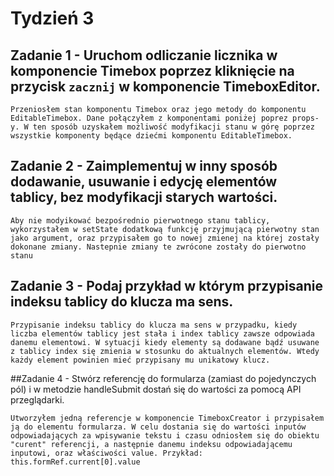 # Tydzień 3

## Zadanie 1 - Uruchom odliczanie licznika w komponencie Timebox poprzez kliknięcie na przycisk `zacznij` w komponencie TimeboxEditor.

`Przeniosłem stan komponentu Timebox oraz jego metody do komponentu EditableTimebox. Dane połączyłem z komponentami poniżej poprez props-y. W ten sposób uzyskałem możliwość modyfikacji stanu w górę poprzez wszystkie komponenty będące dziećmi komponentu EditableTimebox.`

## Zadanie 2 - Zaimplementuj w inny sposób dodawanie, usuwanie i edycję elementów tablicy, bez modyfikacji starych wartości.
`Aby nie modyikować bezpośrednio pierwotnego stanu tablicy, wykorzystałem w setState dodatkową funkcję przyjmującą pierwotny stan jako argument, oraz przypisałem go to nowej zmienej na której zostały dokonane zmiany. Nastepnie zmiany te zwrócone zostały do pierwotno stanu`

## Zadanie 3 - Podaj przykład w którym przypisanie indeksu tablicy do klucza ma sens.

`Przypisanie indeksu tablicy do klucza ma sens w przypadku, kiedy liczba elementów tablicy jest stała i index tablicy zawsze odpowiada danemu elementowi. W sytuacji kiedy elementy są dodawane bądź usuwane z tablicy index się zmienia w stosunku do aktualnych elementów. Wtedy każdy element powinien mieć przypisany mu unikatowy klucz.`

##Zadanie 4 - Stwórz referencję do formularza (zamiast do pojedynczych pól) i w metodzie handleSubmit dostań się do wartości za pomocą API przeglądarki.

`Utworzyłem jedną referencje w komponencie TimeboxCreator i przypisałem ją do elementu formularza. W celu dostania się do wartości inputów odpowiadających za wpisywanie tekstu i czasu odniosłem się do obiektu "curent" referencji, a następnie danemu indeksu odpowiadającemu inputowi, oraz właściwości value. Przykład: this.formRef.current[0].value`

